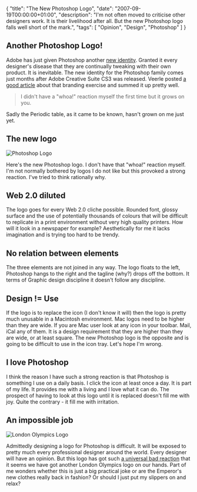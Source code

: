 {
  "title": "The New Photoshop Logo",
  "date": "2007-09-19T00:00:00+01:00",
  "description": "I'm not often moved to criticise other designers work. It is their livelihood after all. But the new Photoshop logo falls well short of the mark.",
  "tags": [
    "Opinion",
    "Design",
    "Photoshop"
  ]
}

## Another Photoshop Logo!

Adobe has just given Photoshop another [new identity][1]. Granted it every designer's disease that they are continually tweaking with their own product. It is inevitable. The new identity for the Photoshop family comes just months after Adobe Creative Suite CS3 was released. Veerle posted [a good article][2] about that branding exercise and summed it up pretty well.

> I didn't have a "whoa!" reaction myself the first time but it grows on you.

Sadly the Periodic table, as it came to be known, hasn't grown on me just yet.

## The new logo

![Photoshop Logo][3] 

Here's the new Photoshop logo. I don't have that "whoa!" reaction myself. I'm not normally bothered by logos I do not like but this provoked a strong reaction. I've tried to think rationally why.

## Web 2.0 diluted

The logo goes for every Web 2.0 cliche possible. Rounded font, glossy surface and the use of potentially thousands of colours that will be difficult to replicate in a print environment without very high quality printers. How will it look in a newspaper for example? Aesthetically for me it lacks imagination and is trying too hard to be trendy.

## No relation between elements

The three elements are not joined in any way. The logo floats to the left, Photoshop hangs to the right and the tagline (why?) drops off the bottom. It terms of Graphic design discipline it doesn't follow any discipline.

## Design != Use

If the logo is to replace the icon (I don't know it will) then the logo is pretty much unusable in a Macintosh environment. Mac logos need to be higher than they are wide. If you are Mac user look at any icon in your toolbar. Mail, iCal any of them. It is a design requirement that they are higher than they are wide, or at least square. The new Photoshop logo is the opposite and is going to be difficult to use in the icon tray. Let's hope I'm wrong. 

## I love Photoshop

I think the reason I have such a strong reaction is that Photoshop is something I use on a daily basis. I click the icon at least once a day. It is part of my life. It provides me with a living and I love what it can do. The prospect of having to look at this logo until it is replaced doesn't fill me with joy. Quite the contrary - it fill me with irritation. 

## An impossible job

![London Olympics Logo][4] 

Admittedly designing a logo for Photoshop is difficult. It will be exposed to pretty much every professional designer around the world. Every designer will have an opinion. But this logo has got such [a universal bad reaction][5] that it seems we have got another London Olympics logo on our hands. Part of me wonders whether this is just a big practical joke or are the Emperor's new clothes really back in fashion? Or should I just put my slippers on and relax?

 [1]: http://www.adobe.com/products/photoshop/index.html
 [2]: http://veerle.duoh.com/blog/comments/the_new_adobe_icons_and_branding/
 [3]: https://shapeshed.com/images/articles/ps_logo_228x52.gif 
 [4]: https://shapeshed.com/images/articles/london_2012.gif 
 [5]: http://blogs.adobe.com/jnack/2007/09/photoshop_gets.html
